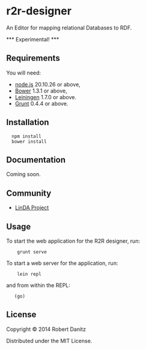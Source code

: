 r2r-designer
============

An Editor for mapping relational Databases to RDF.

*** Experimental! ***

## Requirements

You will need:

  * [node.js][1] 20.10.26 or above,
  * [Bower][2] 1.3.1 or above,
  * [Leiningen][3] 1.7.0 or above.
  * [Grunt][4] 0.4.4 or above.

[1]: http://nodejs.org 
[2]: https://github.com/bower/bower  
[3]: https://github.com/technomancy/leiningen
[4]: https://gruntjs.com

## Installation

```
  npm install
  bower install
```

## Documentation

Coming soon.

## Community

* [LinDA Project](http://linda-project.eu/)

## Usage

To start the web application for the R2R designer, run:

```
    grunt serve
```

To start a web server for the application, run:

```
    lein repl
```

and from within the REPL:

```
   (go)
```

## License

Copyright &copy; 2014 Robert Danitz

Distributed under the MIT License.

